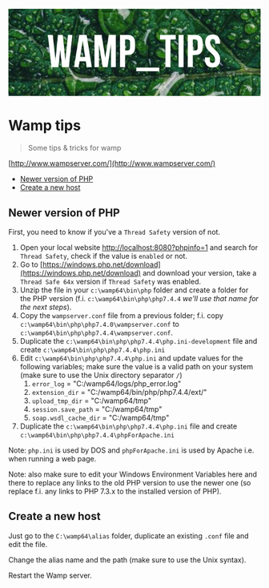 ![Banner](./images/banner.png)

# Wamp tips

> Some tips &amp; tricks for wamp

[http://www.wampserver.com/](http://www.wampserver.com/)

* [Newer version of PHP](#newer-version-of-php)
* [Create a new host](#create-a-new-host)

## Newer version of PHP

First, you need to know if you've a `Thread Safety` version of not.

1. Open your local website [http://localhost:8080?phpinfo=1](http://localhost:8080?phpinfo=1) and search for `Thread Safety`, check if the value is `enabled` or not.
2. Go to [https://windows.php.net/download](https://windows.php.net/download) and download your version, take a `Thread Safe 64x` version if `Thread Safety` was enabled.
3. Unzip the file in your `c:\wamp64\bin\php` folder and create a folder for the PHP version (f.i. `c:\wamp64\bin\php\php7.4.4` *we'll use that name for the next steps*).
4. Copy the `wampserver.conf` file from a previous folder; f.i. copy  `c:\wamp64\bin\php\php7.4.0\wampserver.conf` to `c:\wamp64\bin\php\php7.4.4\wampserver.conf`.
5. Duplicate the `c:\wamp64\bin\php\php7.4.4\php.ini-development` file and create `c:\wamp64\bin\php\php7.4.4\php.ini`
6. Edit `c:\wamp64\bin\php\php7.4.4\php.ini` and update values for the following variables; make sure the value is a valid path on your system (make sure to use the Unix directory separator `/`)
   1. `error_log` = "C:/wamp64/logs/php_error.log"
   2. `extension_dir` = "C:/wamp64/bin/php/php7.4.4/ext/"
   3. `upload_tmp_dir` = "C:/wamp64/tmp"
   4. `session.save_path` = "C:/wamp64/tmp"
   5. `soap.wsdl_cache_dir` = "C:/wamp64/tmp"
7. Duplicate the `c:\wamp64\bin\php\php7.4.4\php.ini` file and create `c:\wamp64\bin\php\php7.4.4\phpForApache.ini`

Note: `php.ini` is used by DOS and `phpForApache.ini` is used by Apache i.e. when running a web page.

Note: also make sure to edit your Windows Environment Variables here and there to replace any links to the old PHP version to use the newer one (so replace f.i. any links to PHP 7.3.x to the installed version of PHP).

## Create a new host

Just go to the `C:\wamp64\alias` folder, duplicate an existing `.conf` file and edit the file. 

Change the alias name and the path (make sure to use the Unix syntax).

Restart the Wamp server.
